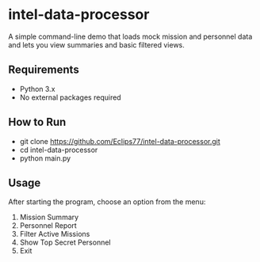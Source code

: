 # intel-data-processor

A simple command-line demo that loads mock mission and personnel data and lets you view summaries and basic filtered views.

## Requirements
- Python 3.x
- No external packages required

## How to Run
- git clone https://github.com/Eclips77/intel-data-processor.git
- cd intel-data-processor
- python main.py

## Usage
After starting the program, choose an option from the menu:
1. Mission Summary
2. Personnel Report
3. Filter Active Missions
4. Show Top Secret Personnel
5. Exit
